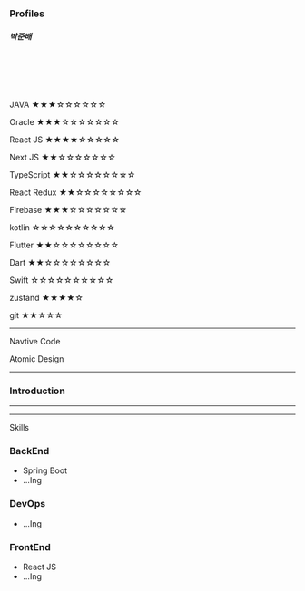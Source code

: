 ### Profiles 

##### 박준배  

<br>

<br><br>

JAVA ★★★☆☆☆☆☆☆

Oracle ★★★☆☆☆☆☆☆☆

React JS ★★★★☆☆☆☆☆

Next JS ★★☆☆☆☆☆☆☆

TypeScript ★★☆☆☆☆☆☆☆☆

React Redux ★★☆☆☆☆☆☆☆☆
 
Firebase ★★★☆☆☆☆☆☆☆

kotlin ☆☆☆☆☆☆☆☆☆☆

Flutter ★★☆☆☆☆☆☆☆☆

Dart ★★☆☆☆☆☆☆☆☆

Swift ☆☆☆☆☆☆☆☆☆☆

zustand ★★★★☆

git ★★☆☆☆


***

Navtive Code

Atomic Design


***

### Introduction







***


***
Skills

### BackEnd 

- Spring Boot
- ...Ing

### DevOps

- ...Ing

### FrontEnd

- React JS
- ...Ing


<br>
